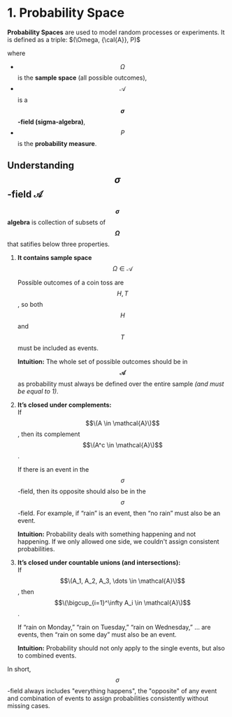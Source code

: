# 1. Probability Space
**Probability Spaces** are used to model random processes or experiments. It is defined as a triple:
$(\Omega, {\cal{A}}, P)$

where  
- $$\Omega$$ is the **sample space** (all possible outcomes),  
- $$\mathcal{A}$$ is a **$$\sigma$$-field (sigma-algebra)**,  
- $$P$$ is the **probability measure**. 

## Understanding $$\sigma$$-field $\mathcal{A}$
**$$\sigma$$ algebra** is collection of subsets of **$$\Omega$$** that satifies below three properties.
1. **It contains sample space** \
   $$\Omega \in \mathcal{A}$$ 

   Possible outcomes of a coin toss are $${H, T}$$,  so both $$H$$ and $$T$$ must be included as events.
   
   **Intuition:** The whole set of possible outcomes should be in **$$\mathcal{A}$$** as probability must always be defined over the entire sample _(and must be equal to 1)_.
   
3. **It’s closed under complements:**  
   If $$\(A \in \mathcal{A}\)$$, then its complement $$\(A^c \in \mathcal{A}\)$$.
   
   If there is an event in the $$\sigma$$-field, then its opposite should also be in the $$\sigma$$-field. For example, if “rain” is an event, then “no rain” must also be an event.
      
   **Intuition:** Probability deals with something happening and not happening. If we only allowed one side, we couldn't assign consistent probabilities.

5. **It’s closed under countable unions (and intersections):**  
   If $$\(A_1, A_2, A_3, \dots \in \mathcal{A}\)$$, then  
   $$\(\bigcup_{i=1}^\infty A_i \in \mathcal{A}\)$$.
   
   If “rain on Monday,” “rain on Tuesday,” “rain on Wednesday,” … are events, then “rain on some day” must also be an event.
    
   **Intuition:** Probability should not only apply to the single events, but also to combined events.

In short, $$\sigma$$-field always includes "everything happens", the  "opposite" of any event and combination of events to assign probabilities consistently without missing cases.

